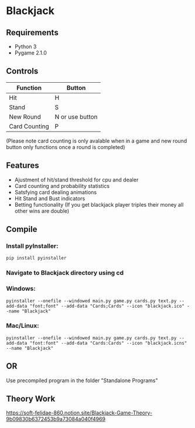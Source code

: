 # Blackjack
 
## Requirements
- Python 3
- Pygame 2.1.0

## Controls
|Function|Button|
|--|--|
|Hit|H|
|Stand|S|
|New Round|N or use button|
|Card Counting|P|

(Please note card counting is only avalable when in a game and new round button only functions once a round is completed)

## Features
- Ajustment of hit/stand threshold for cpu and dealer
- Card counting and probability statistics
- Satsfying card dealing animations
- Hit Stand and Bust indicators
- Betting functionality (If you get blackjack player triples their money all other wins are double)


## Compile

### Install pyInstaller:
	pip install pyinstaller
	
### Navigate to Blackjack directory using cd

### Windows:

    pyinstaller --onefile --windowed main.py game.py cards.py text.py --add-data "font;font" --add-data "Cards;Cards" --icon "blackjack.ico" --name "Blackjack"


### Mac/Linux:

    pyinstaller --onefile --windowed main.py game.py cards.py text.py --add-data "font:font" --add-data "Cards:Cards" --icon "blackjack.icns" --name "Blackjack"
	
## OR
Use precompiled program in the folder "Standalone Programs"

## Theory Work

https://soft-felidae-860.notion.site/Blackjack-Game-Theory-9b09830b6372453b9a73084a040f4969
